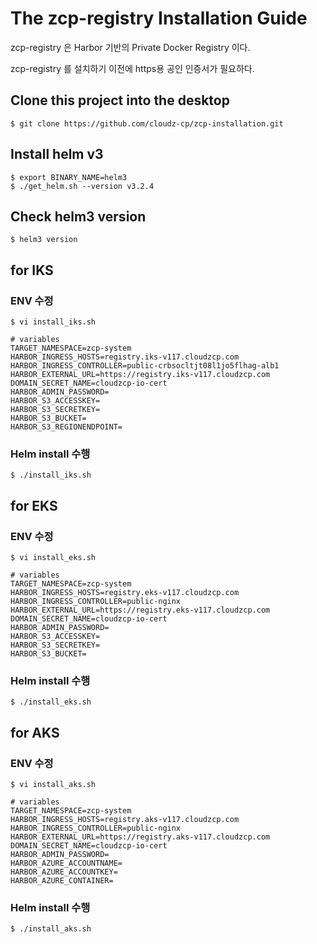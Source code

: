 # The zcp-registry Installation Guide

zcp-registry 은 Harbor 기반의 Private Docker Registry 이다.

zcp-registry 를 설치하기 이전에 https용 공인 인증서가 필요하다.

## Clone this project into the desktop
```
$ git clone https://github.com/cloudz-cp/zcp-installation.git
```

## Install helm v3
```
$ export BINARY_NAME=helm3
$ ./get_helm.sh --version v3.2.4
```
## Check helm3 version
```
$ helm3 version
```

## for IKS

### ENV 수정

```
$ vi install_iks.sh
```

```
# variables
TARGET_NAMESPACE=zcp-system
HARBOR_INGRESS_HOSTS=registry.iks-v117.cloudzcp.com
HARBOR_INGRESS_CONTROLLER=public-crbsocltjt08l1jo5flhag-alb1
HARBOR_EXTERNAL_URL=https://registry.iks-v117.cloudzcp.com
DOMAIN_SECRET_NAME=cloudzcp-io-cert
HARBOR_ADMIN_PASSWORD=
HARBOR_S3_ACCESSKEY=
HARBOR_S3_SECRETKEY=
HARBOR_S3_BUCKET=
HARBOR_S3_REGIONENDPOINT=

```

### Helm install 수행

```
$ ./install_iks.sh
```

## for EKS

### ENV 수정

```
$ vi install_eks.sh
```

```
# variables
TARGET_NAMESPACE=zcp-system
HARBOR_INGRESS_HOSTS=registry.eks-v117.cloudzcp.com
HARBOR_INGRESS_CONTROLLER=public-nginx
HARBOR_EXTERNAL_URL=https://registry.eks-v117.cloudzcp.com
DOMAIN_SECRET_NAME=cloudzcp-io-cert
HARBOR_ADMIN_PASSWORD=
HARBOR_S3_ACCESSKEY=
HARBOR_S3_SECRETKEY=
HARBOR_S3_BUCKET=

```

### Helm install 수행

```
$ ./install_eks.sh
```

## for AKS

### ENV 수정

```
$ vi install_aks.sh
```

```
# variables
TARGET_NAMESPACE=zcp-system
HARBOR_INGRESS_HOSTS=registry.aks-v117.cloudzcp.com
HARBOR_INGRESS_CONTROLLER=public-nginx
HARBOR_EXTERNAL_URL=https://registry.aks-v117.cloudzcp.com
DOMAIN_SECRET_NAME=cloudzcp-io-cert
HARBOR_ADMIN_PASSWORD=
HARBOR_AZURE_ACCOUNTNAME=
HARBOR_AZURE_ACCOUNTKEY=
HARBOR_AZURE_CONTAINER=

```

### Helm install 수행

```
$ ./install_aks.sh
```
